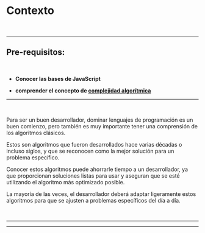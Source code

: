 # **Contexto**

<br>

---

## **Pre-requisitos:**

<br>

- **Conocer las bases de JavaScript**

- **comprender el concepto de [complejidad algorítmica](../03-Algori-&-programas/05-Complejidad-algoritmica.md)**

---

<br>

Para ser un buen desarrollador, dominar lenguajes de programación es un buen comienzo, pero también es muy importante tener una comprensión de los algoritmos clásicos.

Estos son algoritmos que fueron desarrollados hace varias décadas o incluso siglos, y que se reconocen como la mejor solución para un problema específico.

Conocer estos algoritmos puede ahorrarle tiempo a un desarrollador, ya que proporcionan soluciones listas para usar y aseguran que se esté utilizando el algoritmo más optimizado posible.

La mayoría de las veces, el desarrollador deberá adaptar ligeramente estos algoritmos para que se ajusten a problemas específicos del día a día.

<br>

---

---
